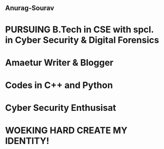 ## Anurag-Sourav
# PURSUING B.Tech in CSE with spcl. in Cyber Security & Digital Forensics
# Amaetur Writer & Blogger 
# Codes in C++ and Python
# Cyber Security Enthusisat 
# WOEKING HARD CREATE MY IDENTITY!
